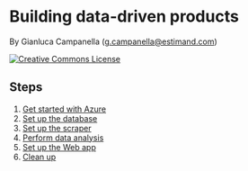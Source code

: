 # Building data-driven products

By Gianluca Campanella (<g.campanella@estimand.com>)

[![Creative Commons License](https://i.creativecommons.org/l/by/4.0/80x15.png)](http://creativecommons.org/licenses/by/4.0/)

## Steps

1. [Get started with Azure](01-azure.md)
1. [Set up the database](02-cosmosdb.md)
1. [Set up the scraper](03-scraper.md)
1. [Perform data analysis](04-analysis.md)
1. [Set up the Web app](05-web-app.md)
1. [Clean up](06-cleanup.md)
